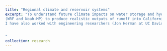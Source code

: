 ```yaml
---
title: "Regional climate and reservoir systems"
excerpt: "To understand future climate impacts on water storage and hydropower in California's large system of reservoirs, it is necessary to downscale climate predictions from global models. Working with Tamlin Pavelsky at UNC-Chapel Hill, I studied how to best configure a commonly used regional climate model and land surface model 
(WRF and Noah-MP) to produce realistic outputs of runoff into California reservoirs. An interactive visualization of this work is available [here](https://nholtzman.shinyapps.io/presapp_v2/). 
I have also worked with engineering researchers (Jon Herman at UC Davis) to study how biases in downscaled runoff are amplified when the model runoff is used in models of reservoir operations. 


"
collection: research
---
```


